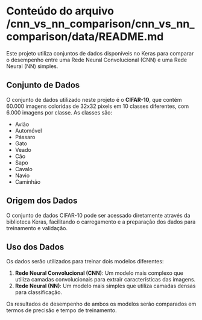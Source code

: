 # Conteúdo do arquivo /cnn_vs_nn_comparison/cnn_vs_nn_comparison/data/README.md

Este projeto utiliza conjuntos de dados disponíveis no Keras para comparar o desempenho entre uma Rede Neural Convolucional (CNN) e uma Rede Neural (NN) simples.

## Conjunto de Dados

O conjunto de dados utilizado neste projeto é o **CIFAR-10**, que contém 60.000 imagens coloridas de 32x32 pixels em 10 classes diferentes, com 6.000 imagens por classe. As classes são:

- Avião
- Automóvel
- Pássaro
- Gato
- Veado
- Cão
- Sapo
- Cavalo
- Navio
- Caminhão

## Origem dos Dados

O conjunto de dados CIFAR-10 pode ser acessado diretamente através da biblioteca Keras, facilitando o carregamento e a preparação dos dados para treinamento e validação.

## Uso dos Dados

Os dados serão utilizados para treinar dois modelos diferentes:

1. **Rede Neural Convolucional (CNN)**: Um modelo mais complexo que utiliza camadas convolucionais para extrair características das imagens.
2. **Rede Neural (NN)**: Um modelo mais simples que utiliza camadas densas para classificação.

Os resultados de desempenho de ambos os modelos serão comparados em termos de precisão e tempo de treinamento.